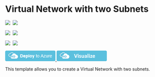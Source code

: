 # Virtual Network with two Subnets

<IMG SRC="https://azbotstorage.blob.core.windows.net/badges/101-vnet-two-subnets/PublicLastTestDate.svg" />&nbsp;
<IMG SRC="https://azbotstorage.blob.core.windows.net/badges/101-vnet-two-subnets/PublicDeployment.svg" />&nbsp;

<IMG SRC="https://azbotstorage.blob.core.windows.net/badges/101-vnet-two-subnets/FairfaxLastTestDate.svg" />&nbsp;
<IMG SRC="https://azbotstorage.blob.core.windows.net/badges/101-vnet-two-subnets/FairfaxDeployment.svg" />&nbsp;

<IMG SRC="https://azbotstorage.blob.core.windows.net/badges/101-vnet-two-subnets/BestPracticeResult.svg" />&nbsp;
<IMG SRC="https://azbotstorage.blob.core.windows.net/badges/101-vnet-two-subnets/CredScanResult.svg" />&nbsp;

<a href="https://portal.azure.com/#create/Microsoft.Template/uri/https%3A%2F%2Fraw.githubusercontent.com%2FAzure%2Fazure-quickstart-templates%2Fmaster%2F101-vnet-two-subnets%2Fazuredeploy.json" target="_blank">
    <img src="https://raw.githubusercontent.com/Azure/azure-quickstart-templates/master/1-CONTRIBUTION-GUIDE/images/deploytoazure.png"/>
</a>
<a href="http://armviz.io/#/?load=https%3A%2F%2Fraw.githubusercontent.com%2FAzure%2Fazure-quickstart-templates%2Fmaster%2F101-vnet-two-subnets%2Fazuredeploy.json" target="_blank">
    <img src="https://raw.githubusercontent.com/Azure/azure-quickstart-templates/master/1-CONTRIBUTION-GUIDE/images/visualizebutton.png"/>
</a>

This template allows you to create a Virtual Network with two subnets.
